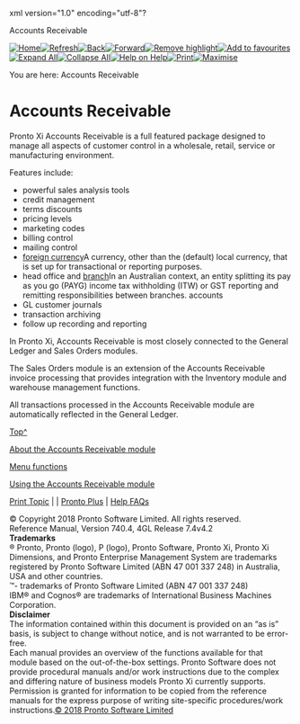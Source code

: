 xml version="1.0" encoding="utf-8"?

Accounts Receivable

[![Home](../resources/masterpages/home-normal.jpg "Home")](../welcome.htm)[![Refresh](../resources/masterpages/refresh.jpg "Refresh")](javascript:RefreshOnclick())[![Back](../resources/masterpages/back-normal.jpg "Back")](javascript:BackOnclick())[![Forward](../resources/masterpages/forward-normal.jpg "Forward")](javascript:ForwardOnclick())[![Remove highlight](../resources/masterpages/deletehighlight-normal.jpg "Remove Search Highlighting")](#)[![Add to favourites](../resources/masterpages/addfavourite-normal.jpg "Add Topic to Favourites")](#)[![Expand All](../resources/masterpages/expandall.jpg "Expand All")](#)[![Collapse All](../resources/masterpages/collapseall.jpg "Collapse All")](#)[![Help on Help](../resources/masterpages/about-normal.jpg "Help on Help")](../help_on_help/help_on_help.htm)[![Print](../resources/masterpages/print.jpg "Print Topic")](javascript:PrintTopic() "Print this Topic")[![Maximise](../resources/masterpages/hide-normal.jpg "Show/Hide Navigation")](#)

You are here: Accounts Receivable

# Accounts Receivable

Pronto Xi Accounts Receivable is a full featured package designed to manage all aspects of customer control in a wholesale, retail, service or manufacturing environment.

Features include:

* powerful sales analysis tools
* credit management
* terms discounts
* pricing levels
* marketing codes
* billing control
* mailing control
* [foreign currency](javascript:void(0);)A currency, other than the (default) local currency, that is set up for transactional or reporting purposes.
* head office and [branch](javascript:void(0);)In an Australian context, an entity splitting its pay as you go (PAYG) income tax withholding (ITW) or GST reporting and remitting responsibilities between branches. accounts
* GL customer journals
* transaction archiving
* follow up recording and reporting

In Pronto Xi, Accounts Receivable is most closely connected to the General Ledger and Sales Orders modules.

The Sales Orders module is an extension of the Accounts Receivable invoice processing that provides integration with the Inventory module and warehouse management functions.

All transactions processed in the Accounts Receivable module are automatically reflected in the General Ledger.

[Top^](#top)

[About the Accounts Receivable module](concept/about_accounts_receivable.htm)

[Menu functions](ref_function/menu_functions.htm)

[Using the Accounts Receivable module](task/using_the_ar_module.htm)

[Print Topic](javascript:PrintTopic() "Print this Topic") |  | [Pronto Plus](# "Pronto Plus") | [Help FAQs](../help_on_help/help_on_help.htm)

© Copyright 2018 Pronto Software Limited. All rights reserved.  
Reference Manual, Version 740.4, 4GL Release 7.4v4.2  
**Trademarks**  
® Pronto, Pronto (logo), P (logo), Pronto Software, Pronto Xi, Pronto Xi Dimensions, and Pronto Enterprise Management System are trademarks registered by Pronto Software Limited (ABN 47 001 337 248) in Australia, USA and other countries.  
™- trademarks of Pronto Software Limited (ABN 47 001 337 248)  
IBM® and Cognos® are trademarks of International Business Machines Corporation.  
**Disclaimer**  
The information contained within this document is provided on an “as is” basis, is subject to change without notice, and is not warranted to be error-free.  
Each manual provides an overview of the functions available for that module based on the out-of-the-box settings. Pronto Software does not provide procedural manuals and/or work instructions due to the complex and differing nature of business models Pronto Xi currently supports. Permission is granted for information to be copied from the reference manuals for the express purpose of writing site-specific procedures/work instructions.[© 2018 Pronto Software Limited](javascript:void(0);)